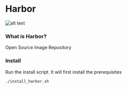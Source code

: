 # Harbor

![alt text](https://blog.inkubate.io/content/images/2018/08/harbor-logo.png)

### What is Harbor?
Open Source Image Repository

### Install
Run the install script. It will first install the prerequisites

```./install_harbor.sh```

